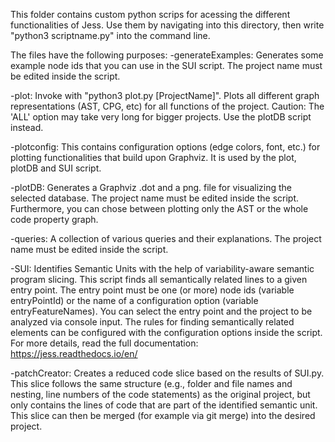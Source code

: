 This folder contains custom python scrips for acessing the different functionalities of Jess.
Use them by navigating into this directory, then write "python3 scriptname.py" into the command line.

The files have the following purposes:
-generateExamples: Generates some example node ids that you can use in the SUI script. 
The project name must be edited inside the script.

-plot: Invoke with "python3 plot.py [ProjectName]". 
Plots all different graph representations (AST, CPG, etc) for all functions of the project. 
Caution: The 'ALL' option may take very long for bigger projects. Use the plotDB script instead.

-plotconfig: This contains configuration options (edge colors, font, etc.) for plotting functionalities that build upon Graphviz. 
It is used by the plot, plotDB and SUI script.

-plotDB: Generates a Graphviz .dot and a png. file for visualizing the selected database. 
The project name must be edited inside the script. 
Furthermore, you can chose between plotting only the AST or the whole code property graph.

-queries: A collection of various queries and their explanations. 
The project name must be edited inside the script.

-SUI: Identifies Semantic Units with the help of variability-aware semantic program slicing. 
This script finds all semantically related lines to a given entry point. 
The entry point must be one (or more) node ids (variable entryPointId) or the name of a configuration option (variable entryFeatureNames). 
You can select the entry point and the project to be analyzed via console input.
The rules for finding semantically related elements can be configured with the configuration options inside the script. 
For more details, read the full documentation: https://jess.readthedocs.io/en/

-patchCreator: Creates a reduced code slice based on the results of SUI.py. 
This slice follows the same structure (e.g., folder and file names and nesting, line numbers of the code statements) as the original project, 
but only contains the lines of code that are part of the identified semantic unit. 
This slice can then be merged (for example via git merge) into the desired project.
